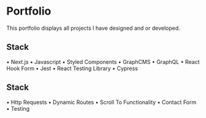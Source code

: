 # Portfolio

This portfolio displays all projects I have designed and or developed.

## Stack

• Next.js
• Javascript
• Styled Components
• GraphCMS
• GraphQL
• React Hook Form
• Jest
• React Testing Library
• Cypress

## Stack

• Http Requests
• Dynamic Routes
• Scroll To Functionality
• Contact Form
• Testing
